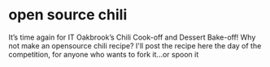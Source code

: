 # open source chili 

It’s time again for IT Oakbrook’s Chili Cook-off and Dessert Bake-off! Why not make an opensource chili recipe? I'll post the recipe here the day of the competition, for anyone who wants to fork it...or spoon it

